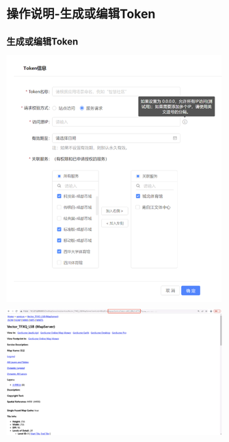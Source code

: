 # 操作说明-生成或编辑Token

## 生成或编辑Token

![descript](../../.gitbook/assets/2)



![descript](<../../.gitbook/assets/4 (1)>)
